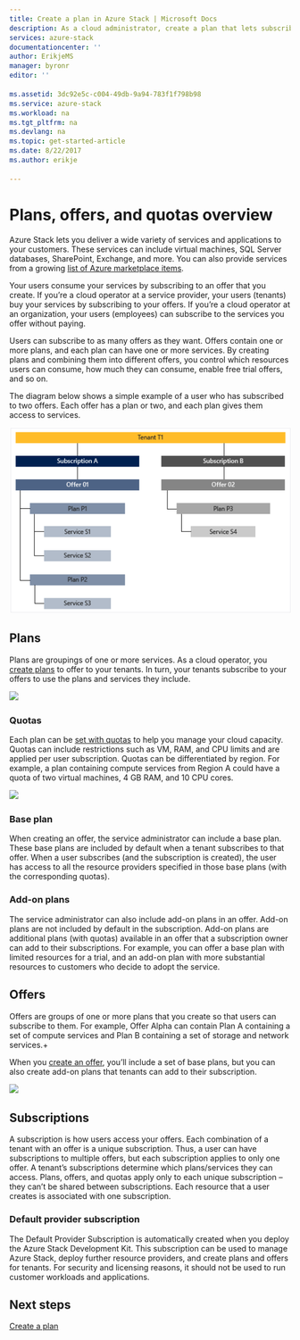```yaml
---
title: Create a plan in Azure Stack | Microsoft Docs
description: As a cloud administrator, create a plan that lets subscribers provision virtual machines.
services: azure-stack
documentationcenter: ''
author: ErikjeMS
manager: byronr
editor: ''

ms.assetid: 3dc92e5c-c004-49db-9a94-783f1f798b98
ms.service: azure-stack
ms.workload: na
ms.tgt_pltfrm: na
ms.devlang: na
ms.topic: get-started-article
ms.date: 8/22/2017
ms.author: erikje

---
```

# Plans, offers, and quotas overview

Azure Stack lets you deliver a wide variety of services and applications to your customers. These services can include virtual machines, SQL Server databases, SharePoint, Exchange, and more. You can also provide services from a growing [list of Azure marketplace items](azure-stack-marketplace-azure-items.md).

Your users consume your services by subscribing to an offer that you create. If you’re a cloud operator at a service provider, your users (tenants) buy your services by subscribing to your offers. If you’re a cloud operator at an organization, your users (employees) can subscribe to the services you offer without paying.

Users can subscribe to as many offers as they want. Offers contain one or more plans, and each plan can have one or more services. By creating plans and combining them into different offers, you control which resources users can consume, how much they can consume, enable free trial offers, and so on.

The diagram below shows a simple example of a user who has subscribed to two offers. Each offer has a plan or two, and each plan gives them access to services.

![](media/azure-stack-key-features/image4.png)

## Plans

Plans are groupings of one or more services. As a cloud operator, you [create plans](azure-stack-create-plan.md) to offer to your tenants. In turn, your tenants subscribe to your offers to use the plans and services they include.

![](media/azure-stack-plan-offer-quota-overview/image2.png)

### Quotas

Each plan can be [set with quotas](azure-stack-setting-quotas.md) to help you manage your cloud capacity. Quotas can include restrictions such as VM, RAM, and CPU limits and are applied per user subscription. Quotas can be differentiated by region. For example, a plan containing compute services from Region A could have a quota of two virtual machines, 4 GB RAM, and 10 CPU cores.

![](media/azure-stack-plan-offer-quota-overview/image3.png)

### Base plan

When creating an offer, the service administrator can include a base plan. These base plans are included by default when a tenant subscribes to that offer. When a user subscribes (and the subscription is created), the user has access to all the resource providers specified in those base plans (with the corresponding quotas).

### Add-on plans

The service administrator can also include add-on plans in an offer. Add-on plans are not included by default in the subscription. Add-on plans are additional plans (with quotas) available in an offer that a subscription owner can add to their subscriptions. For example, you can offer a base plan with limited resources for a trial, and an add-on plan with more substantial resources to customers who decide to adopt the service.

## Offers

Offers are groups of one or more plans that you create so that users can subscribe to them. For example, Offer Alpha can contain Plan A containing a set of compute services and Plan B containing a set of storage and network services.+ 

When you [create an offer](azure-stack-create-offer.md), you’ll include a set of base plans, but you can also create add-on plans that tenants can add to their subscription.

![](media/azure-stack-plan-offer-quota-overview/image4.png)

## Subscriptions

A subscription is how users access your offers. Each combination of a tenant with an offer is a unique subscription. Thus, a user can have subscriptions to multiple offers, but each subscription applies to only one offer. A tenant’s subscriptions determine which plans/services they can access. Plans, offers, and quotas apply only to each unique subscription – they can’t be shared between subscriptions. Each resource that a user creates is associated with one subscription.


### Default provider subscription

The Default Provider Subscription is automatically created when you deploy the Azure Stack Development Kit. This subscription can be used to manage Azure Stack, deploy further resource providers, and create plans and offers for tenants. For security and licensing reasons, it should not be used to run customer workloads and applications. 

## Next steps

[Create a plan](azure-stack-create-plan.md)
